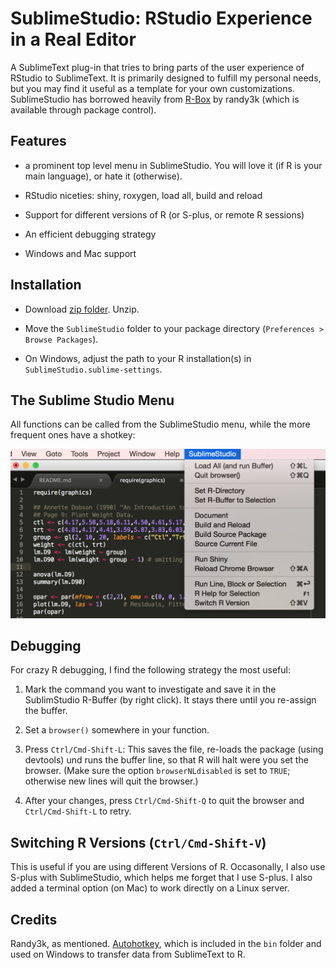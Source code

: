 # SublimeStudio: RStudio Experience in a Real Editor

A SublimeText plug-in that tries to bring parts of the user experience of
RStudio to SublimeText. It is primarily designed to fulfill my personal  needs,
but you may find it useful as a template for your own customizations.
SublimeStudio has  borrowed heavily from
[R-Box](https://github.com/randy3k/R-Box) by randy3k (which is available
through package control).


## Features

- a prominent top level menu in SublimeStudio. You will love it (if R is your 
  main language), or hate it (otherwise).

- RStudio niceties: shiny, roxygen, load all, build and reload

- Support for different versions of R (or S-plus, or remote R sessions)

- An efficient debugging strategy

- Windows and Mac support 


## Installation

- Download [zip folder](https://github.com/christophsax/SublimeStudio/archive/master.zip). Unzip.

- Move the `SublimeStudio` folder to your package directory (`Preferences > Browse Packages`).

- On Windows, adjust the path to your R installation(s) in 
  `SublimeStudio.sublime-settings`.


## The Sublime Studio Menu

All functions can be called from the SublimeStudio menu, while the more frequent
ones have a shotkey:

![](img/sublime-studio-menu.png)


## Debugging

For crazy R debugging, I find the following strategy the most useful:

1) Mark the command you want to investigate and save it in the SublimStudio 
   R-Buffer (by right click). It stays there until you re-assign the buffer.

2) Set a `browser()` somewhere in your function. 

3) Press `Ctrl/Cmd-Shift-L`: This saves the file, re-loads the package (using
   devtools) und runs the buffer line, so that R will halt were you set the 
   browser. (Make sure the option `browserNLdisabled` is set to `TRUE`; 
   otherwise new lines will quit the browser.)

4) After your changes, press `Ctrl/Cmd-Shift-Q` to quit the browser and 
   `Ctrl/Cmd-Shift-L` to retry.


## Switching R Versions (`Ctrl/Cmd-Shift-V`)

This is useful if you are using different Versions of R. Occasonally, I
also use S-plus with SublimeStudio, which helps me forget that I use  S-plus. I
also added a terminal option (on Mac) to work directly on a Linux server.

## Credits

Randy3k, as mentioned. [Autohotkey](http://www.autohotkey.com), which is
included in the `bin` folder and used on Windows to transfer data from 
SublimeText to R.


